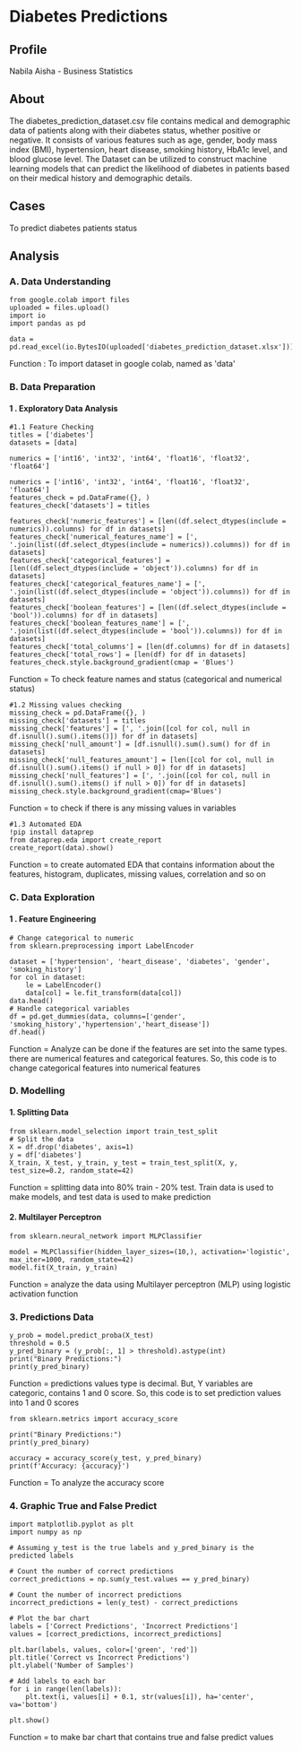 # Diabetes Predictions
## Profile
Nabila Aisha - Business Statistics

## About
The diabetes_prediction_dataset.csv file contains medical and demographic data of patients along with their diabetes status, whether positive or negative. It consists of various features such as age, gender, body mass index (BMI), hypertension, heart disease, smoking history, HbA1c level, and blood glucose level. The Dataset can be utilized to construct machine learning models that can predict the likelihood of diabetes in patients based on their medical history and demographic details.

## Cases
To predict diabetes patients status

## Analysis
### A. Data Understanding
```
from google.colab import files
uploaded = files.upload()
import io
import pandas as pd

data = pd.read_excel(io.BytesIO(uploaded['diabetes_prediction_dataset.xlsx']))
```
Function : To import dataset in google colab, named as 'data'

### B. Data Preparation
#### 1 . Exploratory Data Analysis
```
#1.1 Feature Checking
titles = ['diabetes']
datasets = [data]

numerics = ['int16', 'int32', 'int64', 'float16', 'float32', 'float64']

numerics = ['int16', 'int32', 'int64', 'float16', 'float32', 'float64']
features_check = pd.DataFrame({}, )
features_check['datasets'] = titles

features_check['numeric_features'] = [len((df.select_dtypes(include = numerics)).columns) for df in datasets]
features_check['numerical_features_name'] = [', '.join(list((df.select_dtypes(include = numerics)).columns)) for df in datasets]
features_check['categorical_features'] = [len((df.select_dtypes(include = 'object')).columns) for df in datasets]
features_check['categorical_features_name'] = [', '.join(list((df.select_dtypes(include = 'object')).columns)) for df in datasets]
features_check['boolean_features'] = [len((df.select_dtypes(include = 'bool')).columns) for df in datasets]
features_check['boolean_features_name'] = [', '.join(list((df.select_dtypes(include = 'bool')).columns)) for df in datasets]
features_check['total_columns'] = [len(df.columns) for df in datasets]
features_check['total_rows'] = [len(df) for df in datasets]
features_check.style.background_gradient(cmap = 'Blues')
```
Function = To check feature names and status (categorical and numerical status)

```
#1.2 Missing values checking
missing_check = pd.DataFrame({}, )
missing_check['datasets'] = titles
missing_check['features'] = [', '.join([col for col, null in df.isnull().sum().items()]) for df in datasets]
missing_check['null_amount'] = [df.isnull().sum().sum() for df in datasets]
missing_check['null_features_amount'] = [len([col for col, null in df.isnull().sum().items() if null > 0]) for df in datasets]
missing_check['null_features'] = [', '.join([col for col, null in df.isnull().sum().items() if null > 0]) for df in datasets]
missing_check.style.background_gradient(cmap='Blues')
```
Function = to check if there is any missing values in variables

```
#1.3 Automated EDA
!pip install dataprep
from dataprep.eda import create_report
create_report(data).show()
```
Function = to create automated EDA that contains information about the features, histogram, duplicates, missing values, correlation and so on

### C. Data Exploration
#### 1 . Feature Engineering
```
# Change categorical to numeric
from sklearn.preprocessing import LabelEncoder

dataset = ['hypertension', 'heart_disease', 'diabetes', 'gender', 'smoking_history']
for col in dataset:
    le = LabelEncoder()
    data[col] = le.fit_transform(data[col])
data.head()
# Handle categorical variables
df = pd.get_dummies(data, columns=['gender', 'smoking_history','hypertension','heart_disease'])
df.head()
```
Function = Analyze can be done if the features are set into the same types. there are numerical features and categorical features. So, this code is to change categorical features into numerical features

### D. Modelling
#### 1. Splitting Data
```
from sklearn.model_selection import train_test_split
# Split the data
X = df.drop('diabetes', axis=1)
y = df['diabetes']
X_train, X_test, y_train, y_test = train_test_split(X, y, test_size=0.2, random_state=42)
```
Function = splitting data into 80% train - 20% test. Train data is used to make models, and test data is used to make prediction

#### 2. Multilayer Perceptron
```
from sklearn.neural_network import MLPClassifier

model = MLPClassifier(hidden_layer_sizes=(10,), activation='logistic', max_iter=1000, random_state=42)
model.fit(X_train, y_train)
```
Function = analyze the data using Multilayer perceptron (MLP) using logistic activation function

### 3. Predictions Data
```
y_prob = model.predict_proba(X_test)
threshold = 0.5
y_pred_binary = (y_prob[:, 1] > threshold).astype(int)
print("Binary Predictions:")
print(y_pred_binary)
```
Function = predictions values type is decimal. But, Y variables are categoric, contains 1 and 0 score. So, this code is to set prediction values into 1 and 0 scores

```
from sklearn.metrics import accuracy_score

print("Binary Predictions:")
print(y_pred_binary)

accuracy = accuracy_score(y_test, y_pred_binary)
print(f'Accuracy: {accuracy}')

```
Function =  To analyze the accuracy score

### 4. Graphic True and False Predict
```
import matplotlib.pyplot as plt
import numpy as np

# Assuming y_test is the true labels and y_pred_binary is the predicted labels

# Count the number of correct predictions
correct_predictions = np.sum(y_test.values == y_pred_binary)

# Count the number of incorrect predictions
incorrect_predictions = len(y_test) - correct_predictions

# Plot the bar chart
labels = ['Correct Predictions', 'Incorrect Predictions']
values = [correct_predictions, incorrect_predictions]

plt.bar(labels, values, color=['green', 'red'])
plt.title('Correct vs Incorrect Predictions')
plt.ylabel('Number of Samples')

# Add labels to each bar
for i in range(len(labels)):
    plt.text(i, values[i] + 0.1, str(values[i]), ha='center', va='bottom')

plt.show()
```
Function = to make bar chart that contains true and false predict values

